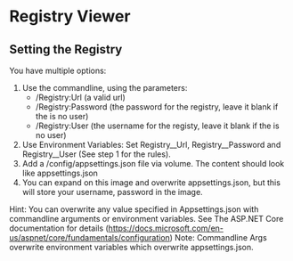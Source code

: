 ﻿# Registry Viewer


## Setting the Registry
You have multiple options:
1. Use the commandline, using the parameters:
	- /Registry:Url (a valid url)
	- /Registry:Password (the password for the registry, leave it blank if the is no user)
	- /Registry:User (the username for the registy, leave it blank if the is no user)
1. Use Environment Variables: Set Registry__Url, Registry__Password and Registry__User (See step 1 for the rules).
1. Add a /config/appsettings.json file via volume. The content should look like appsettings.json
1. You can expand on this image and overwrite appsettings.json, but this will store your username, password in the image.

Hint: You can overwrite any value specified in Appsettings.json with commandline arguments or environment variables. See The ASP.NET Core documentation for details (https://docs.microsoft.com/en-us/aspnet/core/fundamentals/configuration)
Note: Commandline Args overwrite environment variables which overwrite appsettings.json.


